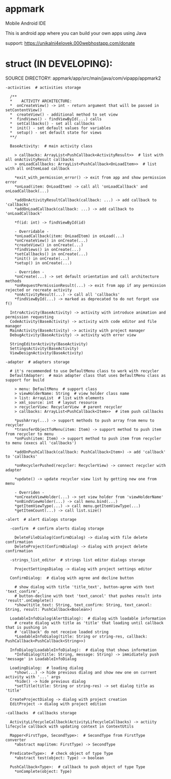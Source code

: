 # appmark
Mobile Android IDE

This is android app where you can build your own apps using Java

support: https://unikalni4elovek.000webhostapp.com/donate

# struct (IN DEVELOPING):
SOURCE DIRECTORY: appmark/app/src/main/java/com/vipapp/appmark2 <br>

    -activities  # activities storage 
      
      /**
      *    ACTIVITY ARCHITECTURE:
      *  onCreateView() -> int - return argument that will be passed in setContentView()
      *  createView() - additional method to set view
      *  findViews() - findViewById(...) calls
      *  setCallbacks() - set all callbacks
      *  init() - set default values for variables
      *  setup() - set default state for views
      **/
      
      BaseActivity:  # main activity class 

        > callbacks: ArrayList<PushCallback<ActivityResult>>  # list with all onActivityResult callbacks
        > onLoadCallbacks: ArrayList<PushCallback<OnLoadItem>>  # list with all onItemLoad callback 
        
        *exit_with_permission_error() -> exit from app and show permission error
        *onLoad(item: OnLoadItem) -> call all 'onLoadCallback' and onLoadCallback(...)
        
        *addOnActivityResultCallback(callback: ...) -> add callback to 'callbacks'
        *addOnLoadCallback(callback: ...) -> add callback to 'onLoadCallback'
        
        *f(id: int) -> findViewById(id)
        
        - Overridable -
        *onLoadCallback(item: OnLoadItem) in onLoad(...)
        *onCreateView() in onCreate(...)
        *createView() in onCreate(...)
        *findViews() in onCreate(...)
        *setCallbacks() in onCreate(...)
        *init() in onCreate(...)
        *setup() in onCreate(...)
        
        - Overriden -
        *onCreate(...) -> set default orientation and call architecture methods
        *onRequestPermissionResult(...) -> exit from app if any permission rejected or recreate activity
        *onActivityResult(...) -> call all 'callbacks'
        *findViewById(...) -> marked as deprecated to do not forgot use f()

      IntroActivity(BaseActivity) -> activity with introduce animation and permission requesting
      CodeActivity(BaseActivity) -> activity with code editor and file manager
      MainActivity(BaseActivity) -> activity with project manager
      DebugActivity(BaseActivity) -> activity with error view

      StringEditorActivity(BaseActivity)
      SettingsActivity(BaseActivity)
      ViewDesignActivity(BaseActivity)

    -adapter  # adapters storage

      # it's recommended to use DefaultMenu class to work with recycler
      DefaultAdapter:  # main adapter class that uses DefaultMenu class as support for build

        > menu: DefaultMenu  # support class
        > viewHolderName: String  # view holder class name
        > list: ArrayList  # list with elements
        > xml_source: int  # layout resource
        > recyclerView: RecyclerView  # parent recycler
        > callbacks: ArrayList<PushCallback<Item>>  # item push callbacks

        *pushArray(...) -> support methods to push array from menu to recycler
        *transferObjectToMenu(item: Item) -> support method to push item from recycler to menu
        *onPush(item: Item) -> support method to push item from recycler to menu (execs all 'callbacks')

        *addOnPushCallback(callback: PushCallback<Item>) -> add 'callback' to 'callbacks'

        *onRecyclerPushed(recycler: RecyclerView) -> connect recycler with adapter

        *update() -> update recycler view list by getting new one from menu

        - Overriden -
        *onCreateViewHolder(...) -> set view holder from 'viewHolderName'
        *onBindViewHolder(...) -> call menu.bind(...)
        *getItemViewType(...) -> call menu.getItemViewType(...)
        *getItemCount(...) -> call list.size()
        
    -alert  # alert dialogs storage
      
      -confirm  # confirm alerts dialog storage
      
        DeleteFileDialog(ConfirmDialog) -> dialog with file delete confirmation
        DeleteProject(ConfirmDialog) -> dialog with project delete confirmation
      
      -strings_list_editor  # strings list editor dialogs storage
      
        ProjectSettingsDialog -> dialog with project settings editor
        
      ConfirmDialog:  # dialog with agree and decline button
      
        # show dialog with title 'title_text', button-agree with text 'text_confirm',
        # button-decline with text 'text_cancel' that pushes result into 'result'.onComplete()
        *show(title_text: String, text_confirm: String, text_cancel: String, result: PushCallback<Boolean>) 
        
      LoadableInfoDialog(AlertDialog):  # dialog with loadable information 
        # create dialog with title as 'title' that loading until callback that is pushing in
        # 'callback' do not receive loaded string
        *LoadableInfoDialog(title: String or string-res, callback: PushCallback<PushCallback<String>>)
        
      InfoDialog(LoadableInfoDialog):  # dialog that shows information
        *InfoDialog(title: String, message: String) -> immidiately push 'message' in LoadableInfoDialog
        
      LoadingDialog:  # loading dialog
        *show(...) -> hide previous dialog and show new one on current activity with '...' args
        *hide() -> hide previous dialog
        *setTitle(title: String or string-res) -> set dialog title as 'title'
        
      CreateProjectDialog -> dialog with project creation
      EditProject -> dialog with project edition
      
    -callbacks  # callbacks storage
    
      ActivityLifecycleCallback(ActivityLifecycleCallbacks) -> actiity lifecycle callback with updating context in ContextUtils
      
      Mapper<FirstType, SecondType>:  # SecondType from FirstType converter
        *abstract map(item: FirstType) -> SecondType
        
      Predicate<Type>:  # check object of type Type
        *abstract test(object: Type) -> boolean
      
      PushCallback<Type>:  # callback to push object of type Type
        *onComplete(object: Type)

 